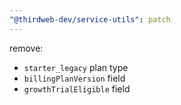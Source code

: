 ```yaml
---
"@thirdweb-dev/service-utils": patch
---
```


remove:
- `starter_legacy` plan type
- `billingPlanVersion` field
- `growthTrialEligible` field
